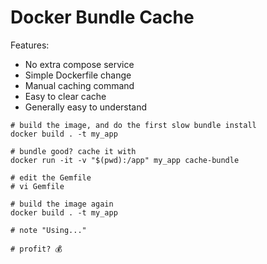 # Docker Bundle Cache

Features:

* No extra compose service
* Simple Dockerfile change
* Manual caching command
* Easy to clear cache
* Generally easy to understand

```
# build the image, and do the first slow bundle install 
docker build . -t my_app

# bundle good? cache it with
docker run -it -v "$(pwd):/app" my_app cache-bundle

# edit the Gemfile
# vi Gemfile

# build the image again
docker build . -t my_app

# note "Using..."

# profit? 💰 
```
